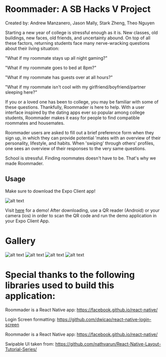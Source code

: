 # Roommader: A SB Hacks V Project
Created by: Andrew Manzanero, Jason Mally, Stark Zheng, Theo Nguyen

Starting a new year of college is stressful enough as it is.  New classes, old buildings, new faces, old friends, and uncertainty abound.  On top of all these factors, returning students face many nerve-wracking questions about their living situation:

"What if my roommate stays up all night gaming?"

"What if my roommate goes to bed at 8pm?"

"What if my roommate has guests over at all hours?"

"What if my roommate isn't cool with my girlfriend/boyfriend/partner sleeping here?"

If you or a loved one has been to college, you may be familiar with some of these questions.  Thankfully, Roommader is here to help.  With a user interface inspired by the dating apps ever so popular among college students, Roommader makes it easy for people to find compatible roommates and housemates.  

Roommader users are asked to fill out a brief preference form when they sign up, in which they can provide potential 'mates with an overview of their personality, lifestyle, and habits.  When 'swiping' through others' profiles, one sees an overview of their responses to the very same questions.

School is stressful.  Finding roommates doesn't have to be.  That's why we made Roommader.
## Usage
Make sure to download the Expo Client app! 

![alt text](https://raw.githubusercontent.com/nguy328/SBhacksV/master/assets/readme/expo.png)

Visit [here](https://expo.io/@amanzanero/roommader) for a demo! After downloading, use a QR reader (Android) or your camera (ios) in order to scan the QR code and run the demo application in your Expo Client App.

# Gallery
![alt text](https://raw.githubusercontent.com/nguy328/SBhacksV/master/assets/readme/gallery_1_3_17.png)
![alt text](https://raw.githubusercontent.com/nguy328/SBhacksV/master/assets/readme/gallery_2_17.png)
![alt text](https://raw.githubusercontent.com/nguy328/SBhacksV/master/assets/readme/gallery_3_17.png)
![alt text](https://raw.githubusercontent.com/nguy328/SBhacksV/master/assets/readme/gallery_4_17.png)

# Special thanks to the following libraries used to build this application:

Roommader is a React Native app: https://facebook.github.io/react-native/

Login Screen formatting: https://github.com/dwicao/react-native-login-screen

Roommader is a React Native app: https://facebook.github.io/react-native/

Swipable UI taken from: https://github.com/nathvarun/React-Native-Layout-Tutorial-Series/
